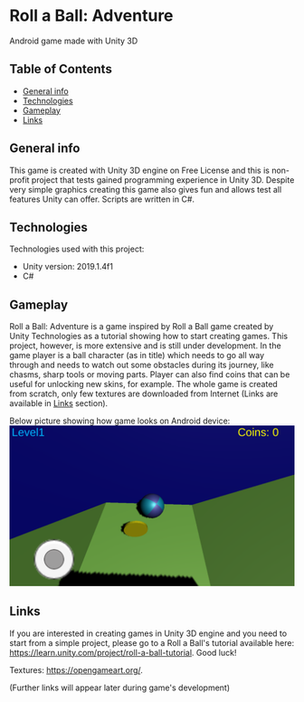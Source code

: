 # Roll a Ball: Adventure

Android game made with Unity 3D

## Table of Contents
* [General info](#general-info)
* [Technologies](#technologies)
* [Gameplay](#gameplay)
* [Links](#links)

## General info 

This game is created with Unity 3D engine on Free License and this is non-profit project that tests gained programming experience in Unity 3D. Despite very simple graphics creating this game also gives fun and allows test all features Unity can offer. Scripts are written in C#.

## Technologies

Technologies used with this project:
* Unity version: 2019.1.4f1
* C#

## Gameplay

Roll a Ball: Adventure is a game inspired by Roll a Ball game created by Unity Technologies as a tutorial showing how to start creating games. This project, however, is more extensive and is still under development. In the game player is a ball character (as in title) which needs to go all way through and needs to watch out some obstacles during its journey, like chasms, sharp tools or moving parts. Player can also find coins that can be useful for unlocking new skins, for example. The whole game is created from scratch, only few textures are downloaded from Internet (Links are available in [Links](#links) section).

Below picture showing how game looks on Android device:
![Roll Example](./images/rollaball.png)

## Links

If you are interested in creating games in Unity 3D engine and you need to start from a simple project, please go to a Roll a Ball's tutorial available here: https://learn.unity.com/project/roll-a-ball-tutorial. Good luck!

Textures: https://opengameart.org/.

(Further links will appear later during game's development)
